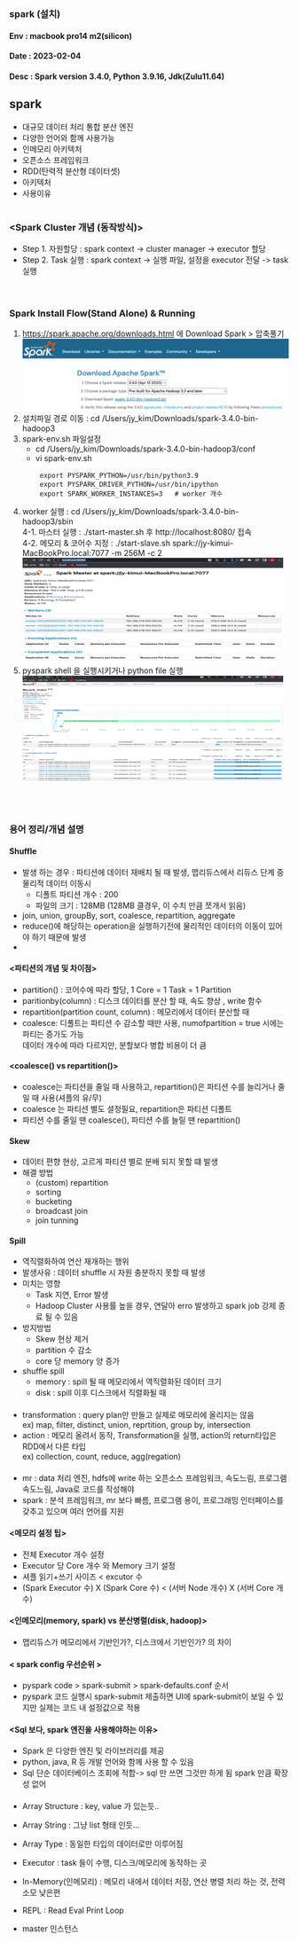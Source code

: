 ### spark (설치)
#### Env : macbook pro14 m2(silicon)
#### Date : 2023-02-04
#### Desc : Spark version 3.4.0, Python 3.9.16, Jdk(Zulu11.64)  

## spark
- 대규모 데이터 처리 통합 분산 엔진  
- 다양한 언어와 함께 사용가능
- 인메모리 아키텍처
- 오픈소스 프레임워크
- RDD(탄력적 뷴산형 데이터셋)
- 아키텍처
- 사용이유
<br/><br/>

###  <Spark Cluster 개념 (동작방식)>
- Step 1. 자원할당 : spark context -> cluster manager -> executor 할당  
- Step 2. Task 실행 : spark context -> 실행 파일, 설정을 executor 전달 -> task 실행  
<br/><br/>

### Spark Install Flow(Stand Alone) & Running  
1. https://spark.apache.org/downloads.html 에 Download Spark > 압축풀기  
![img/img_16.png](img/img_16.png)  
2. 설치파일 경로 이동 : cd /Users/jy_kim/Downloads/spark-3.4.0-bin-hadoop3  
3. spark-env.sh 파일설정   
     - cd /Users/jy_kim/Downloads/spark-3.4.0-bin-hadoop3/conf  
     - vi spark-env.sh   
       ```  
        export PYSPARK_PYTHON=/usr/bin/python3.9
        export PYSPARK_DRIVER_PYTHON=/usr/bin/ipython
        export SPARK_WORKER_INSTANCES=3   # worker 개수    
        ```  
4. worker 실행  : cd /Users/jy_kim/Downloads/spark-3.4.0-bin-hadoop3/sbin  
     4-1. 마스터 실행 : ./start-master.sh 후 http://localhost:8080/ 접속     
     4-2. 메모리 & 코어수 지정 : ./start-slave.sh spark://jy-kimui-MacBookPro.local:7077  -m 256M -c 2  
        <img src = "img/img_17.png" width = "470" height = "190" title = "SPARK_WORKER_INSTANCES 개수만큼 worker 생성" />
5. pyspark shell 을 실행시키거나 python file 실행  
    <img src = "img/img_18.png" width = "470" height = "190" title = "실행화면" />
 
<br/><br/>
### 용어 정리/개념 설명
#### Shuffle
+ 발생 하는 경우 : 파티션에 데이터 재배치 될 때 발생, 맵리듀스에서 리듀스 단계 중 물리적 데이터 이동시
  + 디폴트 파티션 개수 : 200
  + 파일의 크기 : 128MB (128MB 클경우, 이 수치 만큼 쪼개서 읽음)
+ join, union, groupBy, sort, coalesce, repartition, aggregate 
+ reduce()에 해당하는 operation을 실행하기전에 물리적인 데이터의 이동이 있어야 하기 때문에 발생
+ 
#### <파티션의 개념 및 차이점>       
+ partition() : 코어수에 따라 할당, 1 Core = 1 Task = 1 Partition   
+ paritionby(column) : 디스크 데이터를 분산 할 때, 속도 향상 , write 함수      
+ repartition(partition count, column)  : 메모리에서 데이터 분산할 때  
+ coalesce: 디폴트는 파티션 수 감소할 때만 사용, numofpartition = true 시에는 파티는 증가도 가능  
           데이터 개수에 따라 다르지만, 분할보다 병합 비용이 더 큼

#### <coalesce() vs repartition()>
+ coalesce는 파티션을 줄일 때 사용하고, repartition()은 파티션 수를 늘리거나 줄일 때 사용(셔플의 유/무)
+ coalesce 는 파티션 별도 셜정필요, repartition은 파티션 디폴트 
+ 파티션 수를 줄일 땐 coalesce(), 파티션 수를 늘릴 땐 repartition()

#### Skew
+ 데이터 편향 현상, 고르게 파티션 별로 분배 되지 못할 떄 발생 
+ 해결 방법
  + (custom) repartition
  + sorting
  + bucketing
  + broadcast join
  + join tunning 
  
#### Spill
+ 역직렬화하여 연산 재개하는 행위
+ 발생사유 : 데이터 shuffle 시 자원 충분하지 못할 때 발생
+ 미치는 영향 
  + Task 지연, Error 발생 
  + Hadoop Cluster 사용률 높을 경우, 연달아 erro 발생하고 spark job 강제 종료 될 수 있음 
+ 방지방법
  + Skew 현상 제거
  + partition 수 감소
  + core 당 memory 양 증가 
+ shuffle spill
  + memory : spill 될 때 메모리에서 역직렬화된 데이터 크기
  + disk : spill 이후 디스크에서 직렬화될 때


#### <transformation vs action>  
  - transformation : query plan만 만들고 실제로 메모리에 올리지는 않음   
    ex) map, filter, distinct, union, reprtition, group by, intersection
  - action : 메모리 올려서 동작, Transformation을 실행, action의 return타입은 RDD에서 다른 타입   
    ex) collection, count, reduce, agg(regation)  

#### <spark vs mr>    
  - mr : data 처리 엔진, hdfs에 write 하는 오픈소스 프레임워크, 속도느림, 프로그램 속도느림, Java로 코드를 작성해야    
  - spark : 분석 프레임워크, mr 보다 빠름, 프로그램 용이, 프로그래밍 인터페이스를 갖추고 있으며 여러 언어를 지원  

#### <메모리 설정 팁>  
  - 전체 Executor 개수 설정
  - Executor 당 Core 개수 와 Memory 크기 설정
  - 셔플 읽기+쓰기 사이즈 < excutor 수  
  - (Spark Executor 수) X (Spark Core 수) < (서버 Node 개수) X (서버 Core 개수)   

#### <인메모리(memory, spark) vs 분산병렬(disk, hadoop)>       
  - 맵리듀스가 메모리에서 기반인가?, 디스크에서 기반인가? 의 차이   

#### < spark config 우선순위 >        
  - pyspark code > spark-submit > spark-defaults.conf 순서     
  - pyspark 코드 실행시 spark-submit 제출하면 UI에 spark-submit이 보일 수 있지만 실제는 코드 내 설정값으로 적용      

#### <Sql 보다, spark 엔진을 사용해야하는 이유>
  - Spark 은 다양한 엔진 및 라이브러리를 제공    
  - python, java, R 등 개발 언어와 함께 사용 할 수 있음    
  - Sql 단순 데이터베이스 조회에 적합-> sql 만 쓰면 그것만 하게 됨 spark 만큼 확장성 없어        


#### <Array Structure vs Array String>      
  - Array Structure : key, value 가 있는듯..     
  - Array String : 그냥 list 형태 인듯...
  - Array Type : 동일한 타입의 데이터로만 이루어짐   


- Executor : task 들이 수행, 디스크/메모리에 동작하는 곳
- In-Memory(인메모리) : 메모리 내에서 데이터 저장, 연산 병렬 처리 하는 것, 전력 소모 낮은편
- REPL : Read Eval Print Loop 
- master 인스턴스